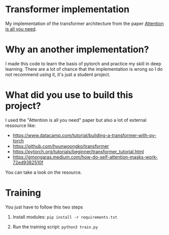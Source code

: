 # Transformer implementation
My implementation of the transformer architecture from the paper [Attention is all you need](https://arxiv.org/abs/1706.03762).

# Why an another implementation?

I made this code to learn the basis of pytorch and practice my skill in deep learning. There are a lot of chance that the implementation is wrong so I do not recommend using it, it's just a student project.

# What did you use to build this project?

I used the "Attention is all you need" paper but also a lot of external ressource like:
- https://www.datacamp.com/tutorial/building-a-transformer-with-py-torch
- https://github.com/hyunwoongko/transformer
- https://pytorch.org/tutorials/beginner/transformer_tutorial.html
- https://gmongaras.medium.com/how-do-self-attention-masks-work-72ed9382510f

You can take a look on the resource.

# Training

You just have to follow this two steps

1. Install modules:
`pip install -r requirements.txt`

2. Run the training script: `python3 train.py`

